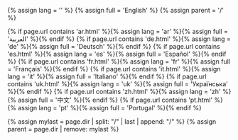 {% assign lang = '' %}
{% assign full = 'English' %}
{% assign parent = '/' %}

{% if page.url contains 'ar.html' %}{% assign lang = 'ar' %}{% assign full = 'العربية' %}{% endif %}
{% if page.url contains 'de.html' %}{% assign lang = 'de' %}{% assign full = 'Deutsch' %}{% endif %}
{% if page.url contains 'es.html' %}{% assign lang = 'es' %}{% assign full = 'Español' %}{% endif %}
{% if page.url contains 'fr.html' %}{% assign lang = 'fr' %}{% assign full = 'Français' %}{% endif %}
{% if page.url contains 'it.html' %}{% assign lang = 'it' %}{% assign full = 'Italiano' %}{% endif %}
{% if page.url contains 'uk.html' %}{% assign lang = 'uk' %}{% assign full = 'Українська' %}{% endif %}
{% if page.url contains 'zh.html' %}{% assign lang = 'zh' %}{% assign full = '中文' %}{% endif %}
{% if page.url contains 'pt.html' %}{% assign lang = 'pt' %}{% assign full = 'Portugal' %}{% endif %}

{% assign mylast = page.dir | split: "/" | last | append: "/" %}
{% assign parent = page.dir | remove: mylast %}

